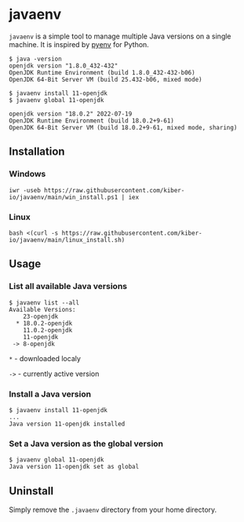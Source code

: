 # javaenv
`javaenv` is a simple tool to manage multiple Java versions on a single machine. It is inspired by [pyenv](https://github.com/pyenv/pyenv) for Python.

```
$ java -version
openjdk version "1.8.0_432-432"
OpenJDK Runtime Environment (build 1.8.0_432-432-b06)
OpenJDK 64-Bit Server VM (build 25.432-b06, mixed mode)

$ javaenv install 11-openjdk
$ javaenv global 11-openjdk

openjdk version "18.0.2" 2022-07-19
OpenJDK Runtime Environment (build 18.0.2+9-61)
OpenJDK 64-Bit Server VM (build 18.0.2+9-61, mixed mode, sharing)
```

## Installation
### Windows
```
iwr -useb https://raw.githubusercontent.com/kiber-io/javaenv/main/win_install.ps1 | iex
```
### Linux
```
bash <(curl -s https://raw.githubusercontent.com/kiber-io/javaenv/main/linux_install.sh)
```

## Usage
### List all available Java versions
```
$ javaenv list --all
Available Versions:
    23-openjdk
  * 18.0.2-openjdk
    11.0.2-openjdk
    11-openjdk
 -> 8-openjdk
```
`*` - downloaded localy

`->` - currently active version

### Install a Java version
```
$ javaenv install 11-openjdk
...
Java version 11-openjdk installed
```

### Set a Java version as the global version
```
$ javaenv global 11-openjdk
Java version 11-openjdk set as global
```

## Uninstall
Simply remove the `.javaenv` directory from your home directory.